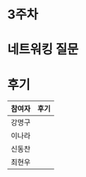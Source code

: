# 3주차

# 네트워킹 질문

# 후기
| 참여자 | 후기 |
|:------:|:----:|
| 강명구 | <!-- 후기를 작성해주세요 --> |
| 이나라 | <!-- 후기를 작성해주세요 --> |
| 신동찬 | <!-- 후기를 작성해주세요 --> |
| 최현우 | <!-- 후기를 작성해주세요 --> |

